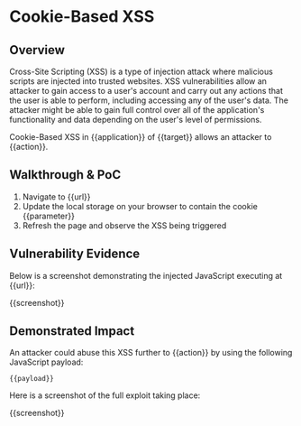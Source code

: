 # Cookie-Based XSS

## Overview

Cross-Site Scripting (XSS) is a type of injection attack where malicious scripts are injected into trusted websites. XSS vulnerabilities allow an attacker to gain access to a user's account and carry out any actions that the user is able to perform, including accessing any of the user's data. The attacker might be able to gain full control over all of the application's functionality and data depending on the user's level of permissions.

Cookie-Based XSS in {{application}} of {{target}} allows an attacker to {{action}}.

## Walkthrough & PoC

1. Navigate to {{url}}
1. Update the local storage on your browser to contain the cookie {{parameter}}
1. Refresh the page and observe the XSS being triggered

## Vulnerability Evidence

Below is a screenshot demonstrating the injected JavaScript executing at {{url}}:

{{screenshot}}

## Demonstrated Impact

An attacker could abuse this XSS further to {{action}} by using the following JavaScript payload:

```
{{payload}}
```

Here is a screenshot of the full exploit taking place:

{{screenshot}}
